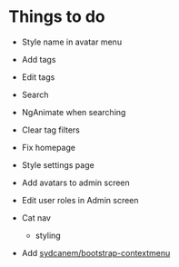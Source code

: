 # Things to do

- Style name in avatar menu
- Add tags
- Edit tags
- Search
- NgAnimate when searching
- Clear tag filters
- Fix homepage
- Style settings page
- Add avatars to admin screen
- Edit user roles in Admin screen
- Cat nav
	- styling

- Add [sydcanem/bootstrap-contextmenu](https://github.com/sydcanem/bootstrap-contextmenu)
